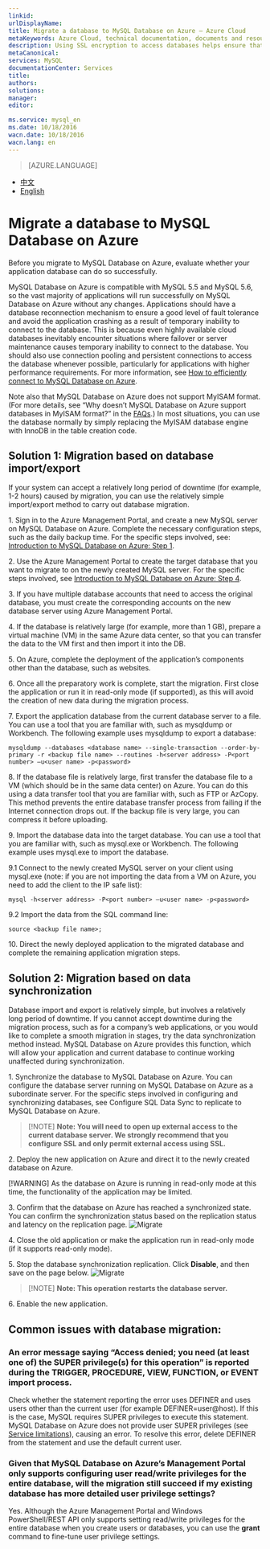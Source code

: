 ```yaml
---
linkid: 
urlDisplayName: 
title: Migrate a database to MySQL Database on Azure – Azure Cloud
metaKeywords: Azure Cloud, technical documentation, documents and resources, MySQL, database, connection pool, Azure MySQL, MySQL PaaS, Azure MySQL PaaS, Azure MySQL Service, Azure RDS
description: Using SSL encryption to access databases helps ensure that your access is secure. This article explains how to download and configure SSL certificates. MySQL Database on Azure currently supports the use of public keys to perform encryption and verification on the server side.
metaCanonical: 
services: MySQL
documentationCenter: Services
title: 
authors: 
solutions: 
manager: 
editor: 

ms.service: mysql_en
ms.date: 10/18/2016
wacn.date: 10/18/2016
wacn.lang: en
---
```


> [AZURE.LANGUAGE]
- [中文](./mysql-database-migration.md)
- [English](./mysql-database-enus-migration.md)

# Migrate a database to MySQL Database on Azure

Before you migrate to MySQL Database on Azure, evaluate whether your application database can do so successfully.

MySQL Database on Azure is compatible with MySQL 5.5 and MySQL 5.6, so the vast majority of applications will run successfully on MySQL Database on Azure without any changes. Applications should have a database reconnection mechanism to ensure a good level of fault tolerance and avoid the application crashing as a result of temporary inability to connect to the database. This is because even highly available cloud databases inevitably encounter situations where failover or server maintenance causes temporary inability to connect to the database. You should also use connection pooling and persistent connections to access the database whenever possible, particularly for applications with higher performance requirements. For more information, see [How to efficiently connect to MySQL Database on Azure](./mysql-database-connection-pool.md).

Note also that MySQL Database on Azure does not support MyISAM format. (For more details, see “Why doesn’t MySQL Database on Azure support databases in MyISAM format?” in the [FAQs](./mysql-database-serviceinquiry.md).) In most situations, you can use the database normally by simply replacing the MyISAM database engine with InnoDB in the table creation code.

## Solution 1: Migration based on database import/export
If your system can accept a relatively long period of downtime (for example, 1-2 hours) caused by migration, you can use the relatively simple import/export method to carry out database migration.

1\. Sign in to the Azure Management Portal, and create a new MySQL server on MySQL Database on Azure. Complete the necessary configuration steps, such as the daily backup time. For the specific steps involved, see: [Introduction to MySQL Database on Azure: Step 1](http://www.windowsazure.cn/documentation/articles/mysql-database-get-started/#step1).

2\. Use the Azure Management Portal to create the target database that you want to migrate to on the newly created MySQL server. For the specific steps involved, see [Introduction to MySQL Database on Azure: Step 4](http://www.windowsazure.cn/documentation/articles/mysql-database-get-started/#step4).

3\. If you have multiple database accounts that need to access the original database, you must create the corresponding accounts on the new database server using Azure Management Portal.

4\. If the database is relatively large (for example, more than 1 GB), prepare a virtual machine (VM) in the same Azure data center, so that you can transfer the data to the VM first and then import it into the DB.

5\. On Azure, complete the deployment of the application’s components other than the database, such as websites.

6\. Once all the preparatory work is complete, start the migration. First close the application or run it in read-only mode (if supported), as this will avoid the creation of new data during the migration process.

7\. Export the application database from the current database server to a file. You can use a tool that you are familiar with, such as mysqldump or Workbench. The following example uses mysqldump to export a database:

    mysqldump --databases <database name> --single-transaction --order-by-primary -r <backup file name> --routines -h<server address> -P<port number> –u<user name> -p<password> 

8\. If the database file is relatively large, first transfer the database file to a VM (which should be in the same data center) on Azure. You can do this using a data transfer tool that you are familiar with, such as FTP or AzCopy. This method prevents the entire database transfer process from failing if the Internet connection drops out. If the backup file is very large, you can compress it before uploading.

9\. Import the database data into the target database. You can use a tool that you are familiar with, such as mysql.exe or Workbench. The following example uses mysql.exe to import the database.

9\.1 Connect to the newly created MySQL server on your client using mysql.exe (note: if you are not importing the data from a VM on Azure, you need to add the client to the IP safe list):

    mysql -h<server address> -P<port number> –u<user name> -p<password>

9\.2 Import the data from the SQL command line:

    source <backup file name>; 

10\. Direct the newly deployed application to the migrated database and complete the remaining application migration steps.

## Solution 2: Migration based on data synchronization

Database import and export is relatively simple, but involves a relatively long period of downtime. If you cannot accept downtime during the migration process, such as for a company’s web applications, or you would like to complete a smooth migration in stages, try the data synchronization method instead. MySQL Database on Azure provides this function, which will allow your application and current database to continue working unaffected during synchronization.

1\. Synchronize the database to MySQL Database on Azure. You can configure the database server running on MySQL Database on Azure as a subordinate server. For the specific steps involved in configuring and synchronizing databases, see Configure SQL Data Sync to replicate to MySQL Database on Azure.

>[!NOTE] **Note: You will need to open up external access to the current database server. We strongly recommend that you configure SSL and only permit external access using SSL.**

2\. Deploy the new application on Azure and direct it to the newly created database on Azure.

[!WARNING] As the database on Azure is running in read-only mode at this time, the functionality of the application may be limited.

3\. Confirm that the database on Azure has reached a synchronized state. You can confirm the synchronization status based on the replication status and latency on the replication page.
![Migrate][1]

4\. Close the old application or make the application run in read-only mode (if it supports read-only mode).

5\. Stop the database synchronization replication. Click **Disable**, and then save on the page below.
![Migrate][2]

>[!NOTE] **Note: This operation restarts the database server.**

6\. Enable the new application.

## Common issues with database migration:
### An error message saying “Access denied; you need (at least one of) the SUPER privilege(s) for this operation” is reported during the TRIGGER, PROCEDURE, VIEW, FUNCTION, or EVENT import process.
Check whether the statement reporting the error uses DEFINER and uses users other than the current user (for example DEFINER=user@host). If this is the case, MySQL requires SUPER privileges to execute this statement. MySQL Database on Azure does not provide user SUPER privileges (see [Service limitations](http://www.windowsazure.cn/documentation/articles/mysql-database-operation-limitation/)), causing an error. To resolve this error, delete DEFINER from the statement and use the default current user.

### Given that MySQL Database on Azure’s Management Portal only supports configuring user read/write privileges for the entire database, will the migration still succeed if my existing database has more detailed user privilege settings?
Yes. Although the Azure Management Portal and Windows PowerShell/REST API only supports setting read/write privileges for the entire database when you create users or databases, you can use the **grant** command to fine-tune user privilege settings.

<!--Image references-->

[1]: ./media/mysql-database-migration/migration1-en.png
[2]: ./media/mysql-database-migration/migration2-en.png

<!---HONumber=Acom_0218_2016_MySql-->